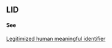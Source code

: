 ## LID

<h4>See</h4><p><a href="legitimized-human-meaningful-identifier">Legitimized human meaningful identifier </a></p>

